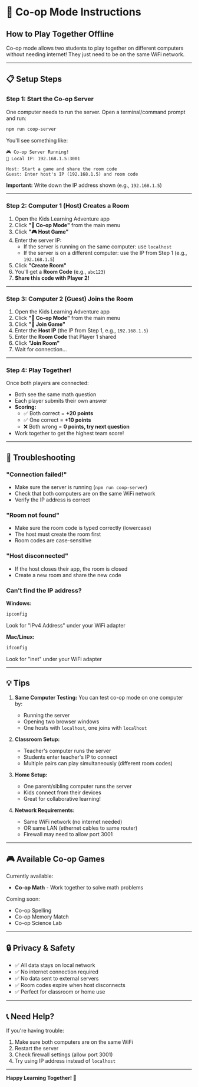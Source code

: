 # 🤝 Co-op Mode Instructions

## How to Play Together Offline

Co-op mode allows two students to play together on different computers without needing internet! They just need to be on the same WiFi network.

---

## 📋 Setup Steps

### Step 1: Start the Co-op Server

One computer needs to run the server. Open a terminal/command prompt and run:

```bash
npm run coop-server
```

You'll see something like:
```
🎮 Co-op Server Running!
📡 Local IP: 192.168.1.5:3001

Host: Start a game and share the room code
Guest: Enter host's IP (192.168.1.5) and room code
```

**Important:** Write down the IP address shown (e.g., `192.168.1.5`)

---

### Step 2: Computer 1 (Host) Creates a Room

1. Open the Kids Learning Adventure app
2. Click **"🤝 Co-op Mode"** from the main menu
3. Click **"🎮 Host Game"**
4. Enter the server IP:
   - If the server is running on the same computer: use `localhost`
   - If the server is on a different computer: use the IP from Step 1 (e.g., `192.168.1.5`)
5. Click **"Create Room"**
6. You'll get a **Room Code** (e.g., `abc123`)
7. **Share this code with Player 2!**

---

### Step 3: Computer 2 (Guest) Joins the Room

1. Open the Kids Learning Adventure app
2. Click **"🤝 Co-op Mode"** from the main menu
3. Click **"🔗 Join Game"**
4. Enter the **Host IP** (the IP from Step 1, e.g., `192.168.1.5`)
5. Enter the **Room Code** that Player 1 shared
6. Click **"Join Room"**
7. Wait for connection...

---

### Step 4: Play Together!

Once both players are connected:
- Both see the same math question
- Each player submits their own answer
- **Scoring:**
  - ✅ Both correct = **+20 points**
  - ✅ One correct = **+10 points**
  - ❌ Both wrong = **0 points, try next question**
- Work together to get the highest team score!

---

## 🔧 Troubleshooting

### "Connection failed!"
- Make sure the server is running (`npm run coop-server`)
- Check that both computers are on the same WiFi network
- Verify the IP address is correct

### "Room not found"
- Make sure the room code is typed correctly (lowercase)
- The host must create the room first
- Room codes are case-sensitive

### "Host disconnected"
- If the host closes their app, the room is closed
- Create a new room and share the new code

### Can't find the IP address?
**Windows:**
```bash
ipconfig
```
Look for "IPv4 Address" under your WiFi adapter

**Mac/Linux:**
```bash
ifconfig
```
Look for "inet" under your WiFi adapter

---

## 💡 Tips

1. **Same Computer Testing:** You can test co-op mode on one computer by:
   - Running the server
   - Opening two browser windows
   - One hosts with `localhost`, one joins with `localhost`

2. **Classroom Setup:** 
   - Teacher's computer runs the server
   - Students enter teacher's IP to connect
   - Multiple pairs can play simultaneously (different room codes)

3. **Home Setup:**
   - One parent/sibling computer runs the server
   - Kids connect from their devices
   - Great for collaborative learning!

4. **Network Requirements:**
   - Same WiFi network (no internet needed)
   - OR same LAN (ethernet cables to same router)
   - Firewall may need to allow port 3001

---

## 🎮 Available Co-op Games

Currently available:
- **Co-op Math** - Work together to solve math problems

Coming soon:
- Co-op Spelling
- Co-op Memory Match
- Co-op Science Lab

---

## 🔒 Privacy & Safety

- ✅ All data stays on local network
- ✅ No internet connection required
- ✅ No data sent to external servers
- ✅ Room codes expire when host disconnects
- ✅ Perfect for classroom or home use

---

## 📞 Need Help?

If you're having trouble:
1. Make sure both computers are on the same WiFi
2. Restart the server
3. Check firewall settings (allow port 3001)
4. Try using IP address instead of `localhost`

---

**Happy Learning Together! 🎉**
